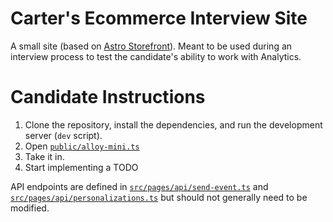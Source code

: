 # Carter's Ecommerce Interview Site

A small site (based on [Astro Storefront](https://github.com/withastro/storefront)). Meant to be used
during an interview process to test the candidate's ability to work with Analytics.

# Candidate Instructions

1. Clone the repository, install the dependencies, and run the development server (`dev` script).
2. Open [`public/alloy-mini.ts`](./public/alloy-mini.ts)
3. Take it in.
4. Start implementing a TODO

API endpoints are defined in [`src/pages/api/send-event.ts`](./src/pages/api/send-event.ts) and [`src/pages/api/personalizations.ts`](./src/pages/api/personalizations.ts) but should not generally need to be modified.
